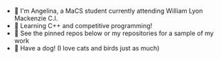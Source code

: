 - 👋 I'm Angelina, a MaCS student currently attending William Lyon Mackenzie C.I.
- 🌱 Learning C++ and competitive programming!
- 📌 See the pinned repos below or my repositories for a sample of my work
- 🐶 Have a dog! (I love cats and birds just as much)

<!--
**AngelsandDevsLOL/AngelsandDevsLOL** is a ✨ _special_ ✨ repository because its `README.md` (this file) appears on your GitHub profile.

Here are some ideas to get you started:

- 🔭 I’m currently working on ...
- 🌱 I’m currently learning ...
- 👯 I’m looking to collaborate on ...
- 🤔 I’m looking for help with ...
- 💬 Ask me about ...
- 📫 How to reach me: ...
- 😄 Pronouns: ...
- ⚡ Fun fact: ...
-->

